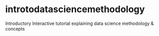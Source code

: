 # introtodatasciencemethodology
Introductory Interactive tutorial explaining data science methodology &amp; concepts
